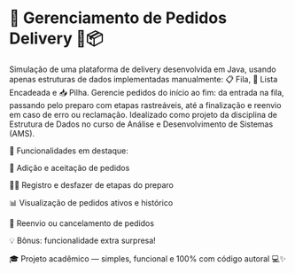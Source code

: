 # 🚀 Gerenciamento de Pedidos Delivery 🍔📦

Simulação de uma plataforma de delivery desenvolvida em Java, usando apenas estruturas de dados implementadas manualmente: 📋 Fila, 🔗 Lista Encadeada e 📥 Pilha.
Gerencie pedidos do início ao fim: da entrada na fila, passando pelo preparo com etapas rastreáveis, até a finalização e reenvio em caso de erro ou reclamação.
Idealizado como projeto da disciplina de Estrutura de Dados no curso de Análise e Desenvolvimento de Sistemas (AMS).

🎯 Funcionalidades em destaque:

📩 Adição e aceitação de pedidos

🧑‍🍳 Registro e desfazer de etapas do preparo

📊 Visualização de pedidos ativos e histórico

🔁 Reenvio ou cancelamento de pedidos

💡 Bônus: funcionalidade extra surpresa!

🎓 Projeto acadêmico — simples, funcional e 100% com código autoral 💻✨